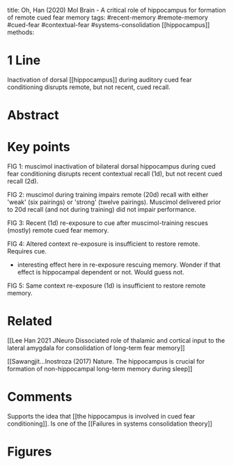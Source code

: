 title: Oh, Han (2020) Mol Brain - A critical role of hippocampus for formation of remote cued fear memory
tags: #recent-memory #remote-memory #cued-fear #contextual-fear #systems-consolidation [[hippocampus]]
methods:

# 1 Line
Inactivation of dorsal [[hippocampus]] during auditory cued fear conditioning disrupts remote, but not recent, cued recall.

# Abstract


# Key points
FIG 1: muscimol inactivation of bilateral dorsal hippocampus during cued fear conditioning disrupts recent contextual recall (1d), but not recent cued recall (2d).

FIG 2:  muscimol during training impairs remote (20d) recall with either 'weak' (six pairings) or 'strong' (twelve pairings). Muscimol delivered prior to 20d recall (and not during training) did not impair performance.

FIG 3: Recent (1d) re-exposure to cue after muscimol-training rescues (mostly) remote cued fear memory.

FIG 4: Altered context re-exposure is insufficient to restore remote. Requires cue.
- interesting effect here in re-exposure rescuing memory. Wonder if that effect is hippocampal dependent or not. Would guess not. 

FIG 5: Same context re-exposure (1d) is insufficient to restore remote memory.





# Related
[[Lee Han 2021 JNeuro Dissociated role of thalamic and cortical input to the lateral amygdala for consolidation of long-term fear memory]]

[[Sawangjit...Inostroza (2017) Nature. The hippocampus is crucial for formation of non-hippocampal long-term memory during sleep]]


# Comments
Supports the idea that [[the hippocampus is involved in cued fear conditioning]].
Is one of the [[Failures in systems consolidation theory]]

# Figures